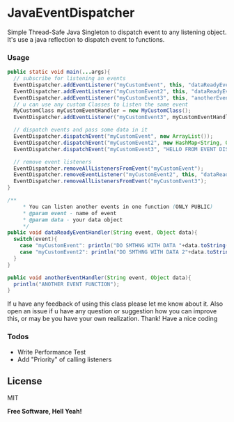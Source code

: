 # JavaEventDispatcher
Simple Thread-Safe Java Singleton to dispatch event to any listening object. It's use a java reflection to dispatch event to functions. 

### Usage
```java
public static void main(...args){
  // subscribe for listening an events
  EventDispatcher.addEventListener("myCustomEvent", this, "dataReadyEventHandler");
  EventDispatcher.addEventListener("myCustomEvent2", this, "dataReadyEventHandler");
  EventDispatcher.addEventListener("myCustomEvent3", this, "anotherEventHandler");
  // u can use any custom Classes to Listen the same event
  MyCustomClass myCustomEventHandler = new MyCustomClass();
  EventDispatcher.addEventListener("myCustomEvent3", myCustomEventHandler, "myCustomEventHandlerFunction");

  // dispatch events and pass some data in it
  EventDispatcher.dispatchEvent("myCustomEvent", new ArrayList());
  EventDispatcher.dispatchEvent("myCustomEvent2", new HashMap<String, Object>());
  EventDispatcher.dispatchEvent("myCustomEvent3", "HELLO FROM EVENT DISPATCHER");

  // remove event listeners
  EventDispatcher.removeAllListenersFromEvent("myCustomEvent");
  EventDispatcher.removeEventListener("myCustomEvent2", this, "dataReady");
  EventDispatcher.removeAllListenersFromEvent("myCustomEvent3");
}

/**
     * You can listen another events in one function (ONLY PUBLIC)
     * @param event - name of event
     * @param data - your data object
     */
public void dataReadyEventHandler(String event, Object data){
  switch(event){
    case "myCustomEvent": println("DO SMTHNG WITH DATA "+data.toString()); break;
    case "myCustomEvent2": println("DO SMTHNG WITH DATA 2"+data.toString()); break;
  }
}

public void anotherEventHandler(String event, Object data){
  println("ANOTHER EVENT FUNCTION");
}
```
If u have any feedback of using this class please let me know about it. Also open an issue if u have any question or suggestion how you can improve this, or may be you have your own realization. Thank! Have a nice coding

### Todos

 - Write Performance Test
 - Add "Priority" of calling listeners

License
----

MIT


**Free Software, Hell Yeah!**
